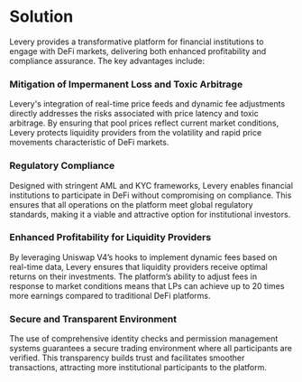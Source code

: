 # Solution

Levery provides a transformative platform for financial institutions to engage with DeFi markets, delivering both enhanced profitability and compliance assurance. The key advantages include:

### **Mitigation of Impermanent Loss and Toxic Arbitrage**

Levery's integration of real-time price feeds and dynamic fee adjustments directly addresses the risks associated with price latency and toxic arbitrage. By ensuring that pool prices reflect current market conditions, Levery protects liquidity providers from the volatility and rapid price movements characteristic of DeFi markets.

### **Regulatory Compliance**

Designed with stringent AML and KYC frameworks, Levery enables financial institutions to participate in DeFi without compromising on compliance. This ensures that all operations on the platform meet global regulatory standards, making it a viable and attractive option for institutional investors.

### **Enhanced Profitability for Liquidity Providers**

By leveraging Uniswap V4’s hooks to implement dynamic fees based on real-time data, Levery ensures that liquidity providers receive optimal returns on their investments. The platform’s ability to adjust fees in response to market conditions means that LPs can achieve up to 20 times more earnings compared to traditional DeFi platforms.

### **Secure and Transparent Environment**

The use of comprehensive identity checks and permission management systems guarantees a secure trading environment where all participants are verified. This transparency builds trust and facilitates smoother transactions, attracting more institutional participants to the platform.
